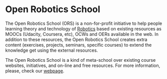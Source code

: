 # Open Robotics School

The Open Robotics School (ORS) is a non-for-profit initiative to help people learning theory and technology of [Robotics](http://en.wikipedia.org/wiki/Robotics) based on existing resources as MOOCs (Udacity, Coursera, etc), OCWs and OERs available in the web. In addition to these resources, the Open Robotics School creates extra content (exercises, projects, seminars, specific courses) to extend the knowledge get using the external resources.

The Open Robotics School is a kind of meta-school over existing course websites, initiatives, and on-line and free resources. For more information, please, check our [webpage](http://www.open-robotics-school.org).
